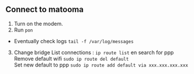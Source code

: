 ## Connect to matooma
1. Turn on the modem.
2. Run `pon`
  * Eventually check logs `tail -f /var/log/messages`
3. Change bridge
  List connections : `ip route list` en search for ppp  
  Remove default wifi `sudo ip route del default`  
  Set new default to ppp `sudo ip route add default via xxx.xxx.xxx.xxx`  
